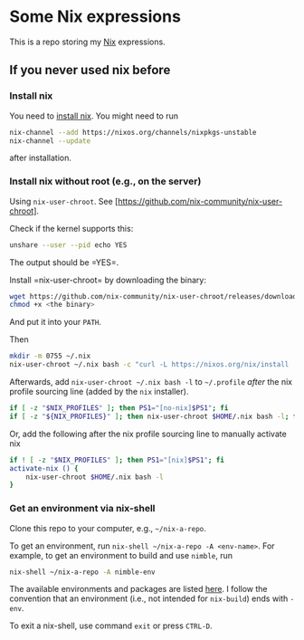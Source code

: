 # Some Nix expressions

This is a repo storing my [Nix](https://nixos.org/) expressions.

## If you never used nix before

### Install nix

You need to [install nix](https://nixos.org/download.html). You might need to run
``` sh
nix-channel --add https://nixos.org/channels/nixpkgs-unstable
nix-channel --update
```
after installation.

### Install nix without root (e.g., on the server)

Using `nix-user-chroot`. See [https://github.com/nix-community/nix-user-chroot].

Check if the kernel supports this:

``` sh
unshare --user --pid echo YES
```

The output should be =YES=.

Install =nix-user-chroot= by downloading the binary:

``` sh
wget https://github.com/nix-community/nix-user-chroot/releases/download/1.2.2/nix-user-chroot-bin-1.2.2-x86_64-unknown-linux-musl
chmod +x <the binary>
```

And put it into your `PATH`.

Then

``` sh
mkdir -m 0755 ~/.nix
nix-user-chroot ~/.nix bash -c "curl -L https://nixos.org/nix/install | bash"
```

Afterwards, add `nix-user-chroot ~/.nix bash -l` to `~/.profile` *after* the nix
profile sourcing line (added by the `nix` installer).

``` sh
if [ -z "$NIX_PROFILES" ]; then PS1="[no-nix]$PS1"; fi
if [ -z "${NIX_PROFILES}" ]; then nix-user-chroot $HOME/.nix bash -l; fi
```

Or, add the following after the nix profile sourcing line to manually activate nix

``` sh
if ! [ -z "$NIX_PROFILES" ]; then PS1="[nix]$PS1"; fi
activate-nix () {
    nix-user-chroot $HOME/.nix bash -l
}
```

### Get an environment via nix-shell

Clone this repo to your computer, e.g., `~/nix-a-repo`.

To get an environment, run `nix-shell ~/nix-a-repo -A <env-name>`. For example,
to get an environment to build and use `nimble`, run

``` sh
nix-shell ~/nix-a-repo -A nimble-env
```

The available environments and packages are listed [here](./envs). I follow the
convention that an environment (i.e., not intended for `nix-build`) ends with
`-env`.

To exit a nix-shell, use command `exit` or press `CTRL-D`.
